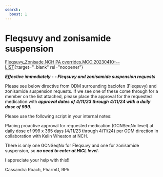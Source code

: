 ```yaml
---
search:
  boost: 1
---
```


# Fleqsuvy and zonisamide suspension

[Fleqsuvy_Zonisade.NCH PA overrides.MCO.20230410---LIST](https://mygainwell-my.sharepoint.com/:x:/g/personal/prachi_patel_gainwelltechnologies_com/EdGdMSHmlbBOjPRWFM_iMUEBAtFihmq8Dln77lyBAL9Bpw?e=Mc9Z5n){:target="_blank" rel="noopener"}

***Effective immediately - - Fleqsuvy and zonisamide suspension  requests*** 

Please see below directive from ODM surrounding baclofen (Fleqsuvy) and zonisamide suspension requests. If we see one of these come through for a member on the list attached, please place the approval for the requested medication with ***approval dates of 4/11/23 through 4/11/24 with a daily dose of 999.*** 

Please use the following script in your internal notes:

Placing proactive approval for requested medication (GCNSeqNo level) at daily dose of 999 x 365 days (4/11/23 through 4/11/24) per ODM direction in collaboration with Kelin Wheaton at NCH. 

There is only one GCNSeqNo for Fleqsuvy and one for zonisamide suspension, so ***no need to enter at HICL level.***

I appreciate your help with this!!

Cassandra Roach, PharmD, RPh
